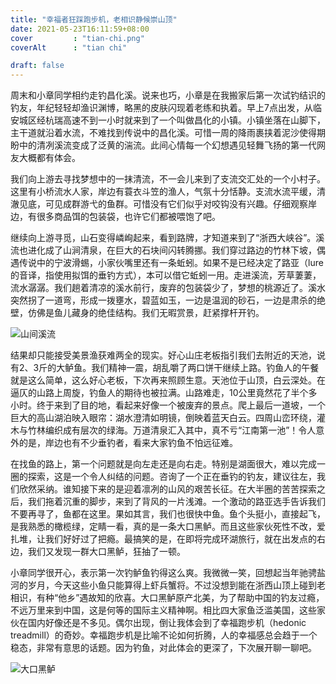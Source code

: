 ```yaml
---
title: "幸福者狂踩跑步机，老相识静候崇山顶"
date: 2021-05-23T16:11:59+08:00
cover         : "tian-chi.png"
coverAlt      : "tian chi"

draft: false
---
```


周末和小章同学相约走钓昌化溪。说来也巧，小章是在我搬家后第一次试钓结识的钓友，年纪轻轻却渔识渊博，略黑的皮肤闪现着老练和执着。早上7点出发，从临安城区经杭瑞高速不到一小时就来到了一个叫做昌化的小镇。小镇坐落在山脚下，主干道就沿着水流，不难找到传说中的昌化溪。可惜一周的降雨裹挟着泥沙使得期盼中的清冽溪流变成了泛黄的湍流。此间心情每一个幻想遇见轻舞飞扬的第一代网友大概都有体会。

我们向上游去寻找梦想中的一抹清流，不一会儿来到了支流交汇处的一个小村子。这里有小桥流水人家，岸边有蓑衣斗笠的渔人，气氛十分恬静。支流水流平缓，清澈见底，可见成群游弋的鱼群。可惜没有它们似乎对咬钩没有兴趣。仔细观察岸边，有很多商品饵的包装袋，也许它们都被喂饱了吧。

继续向上游寻觅，山石变得嶙峋起来，看到路牌，才知道来到了“浙西大峡谷”。溪流也进化成了山涧清泉，在巨大的石块间闪转腾挪。我们穿过路边的竹林下坡，偶遇传说中的宁波滑蜴，小家伙嘴里还有一条蚯蚓。如果不是已经决定了路亚（lure的音译，指使用拟饵的垂钓方式），本可以借它蚯蚓一用。走进溪流，芳草萋萋，流水潺潺。我们趟着清凉的溪水前行，废弃的包装袋少了，梦想的桃源近了。溪水突然拐了一道弯，形成一拨壅水，碧蓝如玉，一边是温润的砂石，一边是肃杀的绝壁，仿佛是鱼儿藏身的绝佳结构。我们无暇赏景，赶紧撑杆开钓。

![山间溪流](xi-liu.png)

结果却只能接受美景渔获难两全的现实。好心山庄老板指引我们去附近的天池，说有2、3斤的大鲈鱼。我们精神一震，胡乱嚼了两口饼干继续上路。钓鱼人的午餐就是这么简单，这么好心老板，下次再来照顾生意。天池位于山顶，白云深处。在逼仄的山路上周旋，钓鱼人的期待也被拉满。山路难走，10公里竟然花了半个多小时。终于来到了目的地，看起来好像一个被废弃的景点。爬上最后一道坡，一个巨大的高山湖泊映入眼帘：湖水澄清如明镜，倒映着蓝天白云。四周山峦环绕，灌木与竹林编织成有层次的绿海。万道清泉汇入其中，真不亏“江南第一池”！令人意外的是，岸边也有不少垂钓者，看来大家钓鱼不怕远征难。

在找鱼的路上，第一个问题就是向左走还是向右走。特别是湖面很大，难以完成一圈的探索，这是一个令人纠结的问题。咨询了一个正在垂钓的钓友，建议往左，我们欣然采纳。谁知接下来的是迎着凛冽的山风的艰苦长征。在大半圈的苦苦探索之后，我们拖着沉重的脚步，来到了背风的一片浅滩。一个激动的路亚选手告诉我们不要再寻了，鱼都在这里。果如其言，我们也很快中鱼。鱼个头挺小，直接起飞，是我熟悉的橄榄绿，定睛一看，真的是一条大口黑鲈。而且这些家伙死性不改，爱扎堆，让我们好好过了把瘾。最搞笑的是，在即将完成环湖旅行，就在出发点的右边，我们又发现一群大口黑鲈，狂抽了一顿。

小章同学很开心，表示第一次钓鲈鱼钓得这么爽。我微微一笑，回想起当年驰骋盐河的岁月，今天这些小鱼只能算得上虾兵蟹将。不过没想到能在浙西山顶上碰到老相识，有种“他乡”遇故知的欣喜。大口黑鲈原产北美，为了帮助中国的钓友过瘾，不远万里来到中国，这是何等的国际主义精神啊。相比四大家鱼泛滥美国，这些家伙在国内好像还是不多见。偶尔出现，倒让我体会到了幸福跑步机（hedonic treadmill）的奇妙。幸福跑步机是比喻不论如何折腾，人的幸福感总会趋于一个稳态，非常有意思的话题。因为钓鱼，对此体会的更深了，下次展开聊一聊吧。

![大口黑鲈](da-zui-lu-yu.png)
